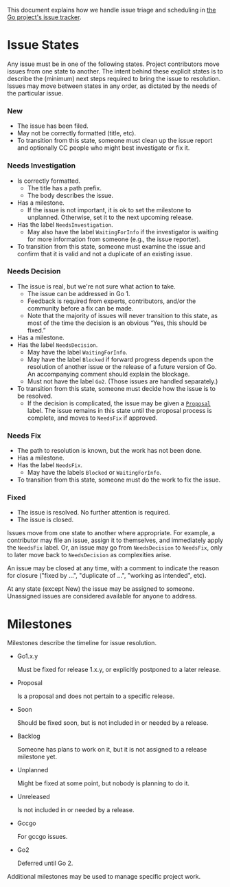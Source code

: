 This document explains how we handle issue triage and scheduling in [the Go project's issue tracker](http://golang.org/issue).

# Issue States

Any issue must be in one of the following states. Project contributors move issues from one state to another. The intent behind these explicit states is to describe the (minimum) next steps required to bring the issue to resolution. Issues may move between states in any order, as dictated by the needs of the particular issue.

### New
- The issue has been filed.
- May not be correctly formatted (title, etc).
- To transition from this state, someone must clean up the issue report and optionally CC people who might best investigate or fix it.

### Needs Investigation
- Is correctly formatted.
  - The title has a path prefix.
  - The body describes the issue.
- Has a milestone.
  - If the issue is not important, it is ok to set the milestone to unplanned. Otherwise, set it to the next upcoming release.
- Has the label `NeedsInvestigation`.
  - May also have the label `WaitingForInfo` if the investigator is waiting for more information from someone (e.g., the issue reporter).
- To transition from this state, someone must examine the issue and confirm that it is valid and not a duplicate of an existing issue.

### Needs Decision
- The issue is real, but we're not sure what action to take.
  - The issue can be addressed in Go 1.
  - Feedback is required from experts, contributors, and/or the community before a fix can be made.
  - Note that the majority of issues will never transition to this state, as most of the time the decision is an obvious “Yes, this should be fixed.”
- Has a milestone.
- Has the label `NeedsDecision`.
  - May have the label `WaitingForInfo`.
  - May have the label `Blocked` if forward progress depends upon the resolution of another issue or the release of a future version of Go. An accompanying comment should explain the blockage.
  - Must not have the label `Go2`. (Those issues are handled separately.)
- To transition from this state, someone must decide how the issue is to be resolved.
    - If the decision is complicated, the issue may be given a [`Proposal`](https://github.com/golang/proposal/) label. The issue remains in this state until the proposal process is complete, and moves to `NeedsFix` if approved.

### Needs Fix
- The path to resolution is known, but the work has not been done.
- Has a milestone.
- Has the label `NeedsFix`.
  - May have the labels `Blocked` or `WaitingForInfo`.
- To transition from this state, someone must do the work to fix the issue.

### Fixed
- The issue is resolved. No further attention is required.
- The issue is closed.

Issues move from one state to another where appropriate. For example, a contributor may file an issue, assign it to themselves, and immediately apply the `NeedsFix` label. Or, an issue may go from `NeedsDecision` to `NeedsFix`, only to later move back to `NeedsDecision` as complexities arise.

An issue may be closed at any time, with a comment to indicate the reason for closure ("fixed by …", "duplicate of …", "working as intended", etc).

At any state (except New) the issue may be assigned to someone.
Unassigned issues are considered available for anyone to address.


# Milestones

Milestones describe the timeline for issue resolution.

- Go1.x.y

    Must be fixed for release 1.x.y, or explicitly postponed to a later release.

- Proposal

    Is a proposal and does not pertain to a specific release.

- Soon

    Should be fixed soon, but is not included in or needed by a release.

- Backlog

    Someone has plans to work on it, but it is not assigned to a release milestone yet.

- Unplanned

    Might be fixed at some point, but nobody is planning to do it.

- Unreleased

    Is not included in or needed by a release.

- Gccgo

    For gccgo issues.

- Go2

    Deferred until Go 2.

Additional milestones may be used to manage specific project work.